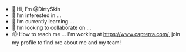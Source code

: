 - 👋 Hi, I’m @DirtySkin
- 👀 I’m interested in ...
- 🌱 I’m currently learning ...
- 💞️ I’m looking to collaborate on ...
- 📫 How to reach me ...
I'm working at https://www.capterra.com/, join my profile to find ore about me and my team!
<!---
DirtySkin/DirtySkin is a ✨ special ✨ repository because its `README.md` (this file) appears on your GitHub profile.
You can click the Preview link to take a look at your changes.
--->
